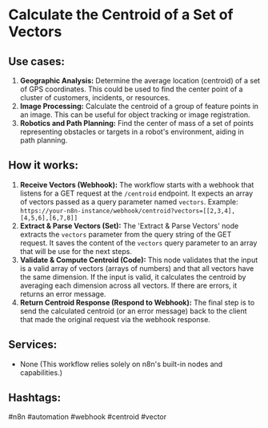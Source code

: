 # Calculate the Centroid of a Set of Vectors

## Use cases:

1.  **Geographic Analysis:** Determine the average location (centroid) of a set of GPS coordinates.  This could be used to find the center point of a cluster of customers, incidents, or resources.
2.  **Image Processing:** Calculate the centroid of a group of feature points in an image.  This can be useful for object tracking or image registration.
3.  **Robotics and Path Planning:**  Find the center of mass of a set of points representing obstacles or targets in a robot's environment, aiding in path planning.

## How it works:

1.  **Receive Vectors (Webhook):** The workflow starts with a webhook that listens for a GET request at the `/centroid` endpoint. It expects an array of vectors passed as a query parameter named `vectors`.  Example: `https://your-n8n-instance/webhook/centroid?vectors=[[2,3,4],[4,5,6],[6,7,8]]`
2.  **Extract & Parse Vectors (Set):** The 'Extract & Parse Vectors' node extracts the `vectors` parameter from the query string of the GET request. It saves the content of the `vectors` query parameter to an array that will be use for the next steps.
3.  **Validate & Compute Centroid (Code):** This node validates that the input is a valid array of vectors (arrays of numbers) and that all vectors have the same dimension.  If the input is valid, it calculates the centroid by averaging each dimension across all vectors.  If there are errors, it returns an error message.
4.  **Return Centroid Response (Respond to Webhook):** The final step is to send the calculated centroid (or an error message) back to the client that made the original request via the webhook response.

## Services:

*   None (This workflow relies solely on n8n's built-in nodes and capabilities.)

## Hashtags:

#n8n #automation #webhook #centroid #vector
